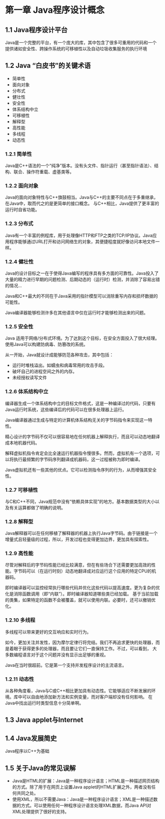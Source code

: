 # 第一章 Java程序设计概念

## 1.1 Java程序设计平台

Java是一个完整的平台，有一个庞大的库，其中包含了很多可重用的代码和一个提供诸如安全性、跨操作系统的可移植性以及自动垃圾收集服务的执行环境

## 1.2 Java “白皮书”的关键术语

+ 简单性
+ 面向对象
+ 分布式
+ 健壮性
+ 安全性
+ 体系结构中立
+ 可移植性
+ 解释型
+ 高性能
+ 多线程
+ 动态性

### 1.2.1 简单性

Java是C++语法的一个“纯净”版本。没有头文件、指针运行（甚至指针语法）、结构、联合、操作符重载、虚基类等。

### 1.2.2 面向对象

Java的面向对象特性与C++旗鼓相当。Java与C++的主要不同点在于多重继承，在Java中，取而代之的是更简单的接口概念。
与C++相比，Java提供了更丰富的运行时自省功能。

### 1.2.3 分布式

Java有一个丰富的例程库，用于处理像HTTP和FTP之类的TCP/IP协议。Java应用程序能够通过URL打开和访问网络生的对象，其便捷程度就好像访问本地文件一样。

### 1.2.4 健壮性

Java的设计目标之一在于使得Java编写的程序具有多方面的可靠性。Java投入了大量的精力进行早期的问题检测、后期动态的（运行时）检测，并消除了容易出错的情况...

Java和C++最大的不同在于Java采用的指针模型可以消除重写内存和损坏数据的可能性。

Java编译器能够检测许多在其他语言中仅在运行时才能够检测出来的问题。

### 1.2.5 安全性

Java 适用于网络/分布式环境。为了达到这个目标，在安全方面投入了很大经理。使用Java可以构建防病毒、防篡改的系统。

从一开始，Java就设计成能够防范各种攻击，其中包括：

+ 运行时堆栈溢出。如蠕虫和病毒常用的攻击手段。
+ 破坏自己的进程空间之外的内存。
+ 未经授权读写文件

### 1.2.6 体系结构中立

编译器生成一个体系结构中立的目标文件格式，这是一种编译过的代码，只要有Java运行时系统，这些编译后的代码可以在很多处理器上运行。

Java编译器通过生成与特定的计算机体系结构无关的字节码指令来实现这一特性。

精心设计的字节码不仅可以很容易地在任何机器上解释执行，而且可以动态地翻译成本地机器代码。

解释虚拟机指令肯定会比全速运行机器指令慢很多。然而，虚拟机有一个选项，可以将执行最频繁的字节码序列翻译成机器码，这一过程被称为即时编译。

Java虚拟机还有一些其他的优点。它可以检测指令序列的行为，从而增强其安全性。

### 1.2.7 可移植性

与C和C++不同，Java规范中没有“依赖具体实现”的地方。基本数据类型的大小以及有关运算都做了明确的说明。

### 1.2.8 解释型

Java解释器可以在任何移植了解释器的机器上执行Java字节码。由于链接是一个增量式且轻量级的过程，所以，开发过程也变得更加边界，更加具有探索性。

### 1.2.9 高性能

尽管对解释后的字节码性能已经比较满意，但在有些场合下还需要更加高效的性能。字节码可以（在运行时刻）动态地翻译成对应运行这个应用的特定CPU的机器码。

即时编译器可以监控经常执行哪些代码并优化这些代码以提高速度。更为复杂的优化是消除函数调用（即“内联”）。即时编译器知道哪些类已经加载。
基于当前加载的类集，如果特定的函数不会被覆盖，就可以使用内联。必要时，还可以撤销优化。

### 1.2.10 多线程

多线程可以带来更好的交互响应和实时行为。

如今，更加关注并发性，因为摩尔定律行将完结。我们不再追求更快的处理器，而是着眼于获得更多的处理器，而且要让它们一直保持工作。不过，可以看到，
大多数编程语言对于这个问题并没有显示出足够的重视。

Java在当时很超前。它是第一个支持并发程序设计的主流语言。

### 1.2.11 动态性

从各种角度看，Java与C或C++相比更加具有动态性。它能够适应不断发展的环境。库中可以自由地添加新方法和实例变量，而对客户端却没有任何影响。
在Java中找出运行时类型信息十分简单啊。

## 1.3 Java applet与Internet

## 1.4 Java发展简史

Java程序以C++为基础

## 1.5 关于Java的常见误解

+ Java是HTML的扩展：Java是一种程序设计语言；HTML是一种描述网页结构的方式。除了用于在网页上设置Java applet的HTML扩展之外，两者没有任何共同之处。
+ 使用XML，所以不需要Java：Java是一种程序设计语言；XML是一种描述数据的方式。可以使用任何一种程序设计语言处理XML数据，而Java API对XML处理提供了很好的支持。